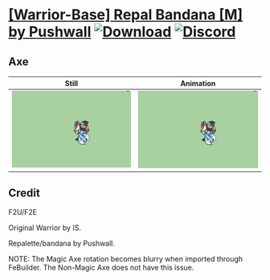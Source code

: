 # [\[Warrior-Base\] Repal Bandana \[M\] by Pushwall](./) [![Download](https://img.shields.io/badge/Download--red?style=social&logo=github)](https://minhaskamal.github.io/DownGit/#/home?url=https://github.com/Klokinator/FE-Repo/tree/main/Battle%20Animations%2FInfantry%20-%20(Axe)%20Fighters%20and%20Warriors%2F%5BWarrior-Base%5D%20Repal%20Bandana%20%5BM%5D%20by%20Pushwall%2F3.%20Axe%20(Magic%20Axe)) [![Discord](https://img.shields.io/badge/Discord--blue?style=social&logo=discord)](https://discord.gg/C7VNGnyTPA)

## Axe

| Still | Animation |
| :---: | :-------: |
| ![Axe still](./Axe_000.png) | ![Axe](./Axe.gif) |

## Credit

F2U/F2E

Original Warrior by IS.

Repalette/bandana by Pushwall.

NOTE: The Magic Axe rotation becomes blurry when imported through FeBuilder. The Non-Magic Axe does not have this issue.

